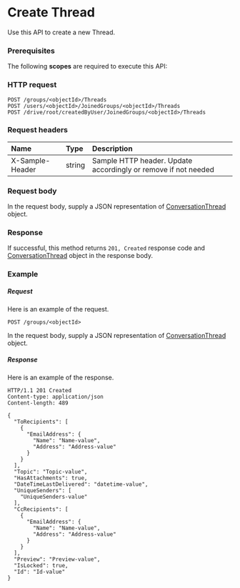 # Create Thread

Use this API to create a new Thread.
### Prerequisites
The following **scopes** are required to execute this API: 
### HTTP request
<!-- { "blockType": "ignored" } -->
```http
POST /groups/<objectId>/Threads
POST /users/<objectId>/JoinedGroups/<objectId>/Threads
POST /drive/root/createdByUser/JoinedGroups/<objectId>/Threads

```
### Request headers
| Name       | Type | Description|
|:---------------|:--------|:----------|
| X-Sample-Header  | string  | Sample HTTP header. Update accordingly or remove if not needed|

### Request body
In the request body, supply a JSON representation of [ConversationThread](../resources/conversationthread.md) object.


### Response
If successful, this method returns `201, Created` response code and [ConversationThread](../resources/conversationthread.md) object in the response body.

### Example
##### Request
Here is an example of the request.
<!-- {
  "blockType": "request",
  "name": "create_conversationthread_from_group"
}-->
```http
POST /groups/<objectId>
```
In the request body, supply a JSON representation of [ConversationThread](../resources/conversationthread.md) object.
##### Response
Here is an example of the response.
<!-- {
  "blockType": "response",
  "truncated": false,
  "@odata.type": "microsoft.graph.conversationthread"
} -->
```http
HTTP/1.1 201 Created
Content-type: application/json
Content-length: 489

{
  "ToRecipients": [
    {
      "EmailAddress": {
        "Name": "Name-value",
        "Address": "Address-value"
      }
    }
  ],
  "Topic": "Topic-value",
  "HasAttachments": true,
  "DateTimeLastDelivered": "datetime-value",
  "UniqueSenders": [
    "UniqueSenders-value"
  ],
  "CcRecipients": [
    {
      "EmailAddress": {
        "Name": "Name-value",
        "Address": "Address-value"
      }
    }
  ],
  "Preview": "Preview-value",
  "IsLocked": true,
  "Id": "Id-value"
}
```

<!-- uuid: 7b839ffc-9968-4686-a83c-570f3e1cf8a7
2015-10-18 19:39:26 UTC -->
<!-- {
  "type": "#page.annotation",
  "description": "Create Thread",
  "keywords": "",
  "section": "documentation",
  "tocPath": ""
}-->